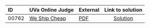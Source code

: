 | ID | UVa Online Judge | External | Link to solution |
|:---|:---|:---|:---:|
| 00762 | [We Ship Cheap](https://onlinejudge.org/index.php?option=com_onlinejudge&Itemid=8&page=show_problem&problem=703) | [PDF](https://onlinejudge.org/external/7/762.pdf) | [Solution](https%3A//github.com/versenyi98/programming-contests/tree/master/UVa%20Online%20Judge/00762%2520-%2520We%2520Ship%2520Cheap)|
